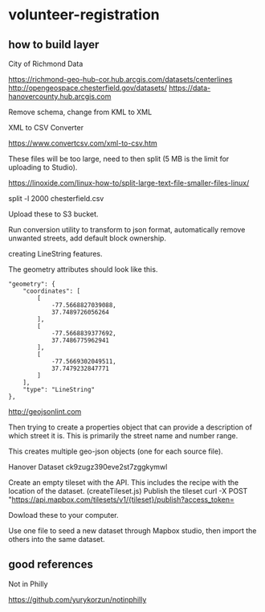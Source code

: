 # volunteer-registration

## how to build layer

City of Richmond Data

https://richmond-geo-hub-cor.hub.arcgis.com/datasets/centerlines
http://opengeospace.chesterfield.gov/datasets/
https://data-hanovercounty.hub.arcgis.com

Remove schema, change from KML to XML

XML to CSV Converter

https://www.convertcsv.com/xml-to-csv.htm

These files will be too large, need to then split (5 MB is the limit for uploading to Studio).

https://linoxide.com/linux-how-to/split-large-text-file-smaller-files-linux/

split -l 2000 chesterfield.csv

Upload these to S3 bucket.

Run conversion utility to transform to json format, automatically remove unwanted streets, add default block ownership.

creating LineString features.

The geometry attributes should look like this.

    "geometry": {
        "coordinates": [
            [
                -77.5668827039088,
                37.7489726056264
            ],
            [
                -77.5668839377692,
                37.7486775962941
            ],
            [
                -77.5669302049511,
                37.7479232847771
            ]
        ],
        "type": "LineString"
    },

http://geojsonlint.com

Then trying to create a properties object that can provide a description of which street it is. This is primarily the street name and number range.

This creates multiple geo-json objects (one for each source file).

Hanover Dataset
ck9zugz390eve2st7zggkymwl

Create an empty tileset with the API. This includes the recipe with the location of the dataset.
(createTileset.js)
Publish the tileset
curl -X POST "https://api.mapbox.com/tilesets/v1/{tileset}/publish?access_token=

Dowload these to your computer.

Use one file to seed a new dataset through Mapbox studio, then import the others into the same dataset.

## good references

Not in Philly

https://github.com/yurykorzun/notinphilly
